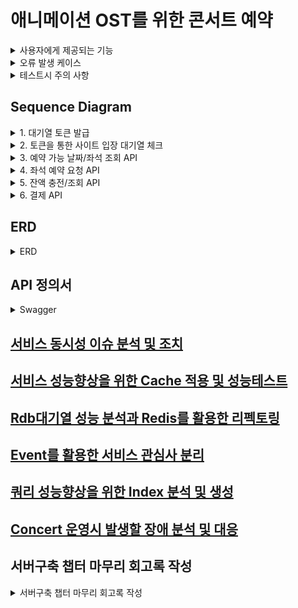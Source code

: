 # 애니메이션 OST를 위한 콘서트 예약

<details>
    <summary>사용자에게 제공되는 기능</summary>

1. 공연 목록 조회
2. 공연 날짜 및 좌석 조회
3. 공연 예약
4. 포인트 충전/사용/조회
5. 결제
</details>

<details>
    <summary>오류 발생 케이스</summary>

1. 공연 날짜 및 좌석 조회
    1. 공연 날짜별로 생성이 안된 경우
2. 공연 예약
    1. 좌석이 이미 예약 된 경우
    2. 예약할 수 없는 Token을 가지고 있는 경우
       ex) 만료된 토큰 or 유효하지 않은 토큰
3. 포인트 충전/사용
    1. 동시에 여러번의 요청이 들어온 경우
    2. 사용금액이 보유 금액보다 많을 경우
    3. 0원을 충전/사용 하려 하는 경우
4. 결제
    1. 포인트가 결제 비용보다 적을 경우
    2. 예약한 좌석이 결제시간(5분)을 넘겨 해지된 경우
</details>

<details>
    <summary>테스트시 주의 사항</summary>

1. 대기열
    1. 몇명이 들어올 것인가
    2. 몇명이 대기할 것인가
    3. 몇명을 입장 시킬 것인가
2. 콘서트 예약
    1. 여러명이 동일한 좌석을 요청할 경우
3. 결제
    1. 포인트 사용시 오류가 발생하였으면 임시예약한 공연은 어떻게 처리할 것인가.
    2. 결제 요청한 임시예약 공연은 유효한가?
</details>

## Sequence Diagram
<details>
    <summary>1. 대기열 토큰 발급</summary>

```mermaid
sequenceDiagram

	actor User
	participant ConcertToken
	participant ConcertQueue
	
	Note over User,ConcertToken: 토큰발급
	User->>+ConcertToken: 1. 대기열 입장을 위한 토큰 발급 요청
	ConcertToken->>+ConcertQueue: 2. 현재 대기열 조회
	ConcertQueue-->>-ConcertToken: 3. 현재 대기열 상황 반환
	ConcertToken->>ConcertToken: 4. 유저 정보를 통해 토큰 생성
	ConcertToken-->User: 5. 대기를 위한 토큰 발행
```
</details>
<details>
    <summary>2. 토큰을 통한 사이트 입장 대기열 체크</summary>

Tip:   
특정시간동안 N명에게만 권한을 부여한다 - 신청가능 권한   
한번에 활성화된 최대 유저를 N으로 유지한다.   
```mermaid
sequenceDiagram

	actor User
	participant ConcertQueue
	participant ConcertToken

	Note over User,ConcertToken: token 갱신
	loop 사용자의 토큰 Health Check Polling방식
		User->>+ConcertQueue: 1. 대기열 진입 ( polling 방식)
		ConcertQueue->>+ConcertToken: 2. Health Check
		break 토큰 만료로 인한 종료
			ConcertToken-->>ConcertQueue: 3. 토큰 만료로 인한 종료 Exception 발행
			ConcertQueue-->>User:4. Token만료로 인한 종료
		end
		ConcertToken->>ConcertToken: 5. Token 만료시간 및 마지막 Health Check시간 수정
		ConcertToken-->>ConcertQueue: 6. 생존 신고
		ConcertQueue->>ConcertQueue: 7. 대기열 체크
		
		alt 입장 순위의 경우
			ConcertQueue->>ConcertQueue: 8. 해당 토큰의 대기열 상태 입장으로 변경
			break 입상순위로 인한 Loop 탈출
				ConcertQueue-->>-User: 9-1. 대기 종료로 인한 콘서트 신청 페이지로 Redirect요청 반환
			end
		else
			ConcertQueue-->>User: 9-2.현재 대기 상황 반환
		end
	end
```
</details>
<details>
    <summary>3. 예약 가능 날짜/좌석 조회 API</summary>

Tip: 좌석 정보는 1 ~ 50 까지의 좌석 번호를 관리합니다.
```mermaid
sequenceDiagram

	actor User
	participant ConcertSeries
	participant ConcertSheet
	
	Note over User, ConcertSheet: 콘서트 예약 가능 좌석 조회
	User->>+ConcertSeries: 1. 현재 예약 가능한 날짜 요청
	ConcertSeries-->>-User: 2. 예약 가능한 날짜 반환
	User->>+ConcertSeries: 3. 선택한 날짜에 예약가능한 좌석 요청
	ConcertSeries->>+ConcertSheet: 4. 예약가능한 좌석 요청
	ConcertSheet-->>-ConcertSeries: 5. 예약가능한 좌석 반환
	ConcertSeries-->>-User: 6. 해당 콘서트 예약 가능한 좌석 반환
```
</details>
<details>
    <summary>4. 좌석 예약 요청 API</summary>

Tip: 임시 배정 시간은 5분입니다.
```mermaid
sequenceDiagram

	actor User
	participant ConcertSheet
	
	Note over User, TemporaryReservation: 선택한 좌석 예약 신청
	User->>+ConcertSheet: 1. 예약가능한 좌석 요청
	alt 좌석이 있을경우
		ConcertSheet->>+TemporaryReservation: 2-1. 선택한 좌석 신청
	else 좌석이 이미 예약된 경우
		ConcertSheet->>User: 2-2. 예약된 좌석이므로 Exception
	end
	TemporaryReservation->>TemporaryReservation: 3. 좌석 임시 예약
	TemporaryReservation-->>-ConcertSheet: 4. 임시예약 신청 여부 반환
	ConcertSheet-->>-User: 5. 임시예약 신청 여부 반환
```
</details>
<details>
    <summary>5. 잔액 충전/조회 API</summary>

```mermaid
sequenceDiagram

	actor User
	participant Point
	participant PointHistory
	
	Note over User,PointHistory: 1. 잔액충전/조회 API
	User->>+Point: 2. 현재 잔액 정보 요청
	Point-->>-User: 3. 정보 반환
	User->>+Point: 4. 잔액 충전 요청
	Point->>Point: 5. 잔액 충전
	Point->>PointHistory: 6. 잔액 충전 History 생성 요청
	PointHistory-->>Point: 7. History 생성완료 
	Point-->>-User: 8. 잔액 충전 여부 반환
```
</details>
<details>
    <summary>6. 결제 API</summary>

```mermaid
sequenceDiagram

	actor User
	participant Payment
	participant Point
	participant PointHistory
	participant TemporaryReservation
	participant Reservation
	participant ConcertToken
	participant ConcertQueue
	
	Note over User,PointHistory: 1. 콘서트 결제
	User->>+Payment: 2. 임시 에약한 좌석 결제 요청
	Payment->>+TemporaryReservation: 3. 해당 좌석 유저가 임시예약 여부 요청
	TemporaryReservation-->>-Payment: 4. 임시예약 여부 반환
	Payment->>Payment: 5. 결제 정보 생성
	Payment->>+Point: 6. 포인트 사용 요청
	Point->>+PointHistory: 7. 포인트 사용 History 생성 요청
	PointHistory->>-Point: 8. history 생성 응답
	Point-->>-Payment: 9. 포인트 사용 여부 반환
	Payment->>+TemporaryReservation: 10. 결제 완료로 인해 콘서트 좌석 확정 Process 진행
	TemporaryReservation->>+Reservation: 11. 임시예약 좌석 확정 Process 진행
	Reservation->>Reservation: 12. 예약 자리 확정
	Reservation->>ConcertToken: 13.  좌석 구매로 인해 대기열에 사용한 자원 정리
	ConcertToken->>ConcertToken: 14. 토큰 만료로 삭제 or 만료 처리
	ConcertToken->>ConcertQueue: 15. 토큰 만료 or 삭제시  대기열 자원 삭제 요청 
	ConcertQueue->>ConcertQueue: 16. 해당 토큰에 대한 자원 정리
	ConcertQueue-->>Payment: 17. 결제 완료 후속처리 완료
	Payment-->>-User: 18. 결제 완료 여부 반환
```
</details>

## ERD
<details>
    <summary>ERD</summary>

TemporaryReservation: 임시예약 테이블   
Reservation: 예약 테이블

위 두테이블은 Concert와 ConcertSeries, ConcertSheet의 데이터들을 가질 수 있습니다.   
이를 위해 반정규화를 진행하려 하였으나 개발하면서 계속 수정이 이뤄질거 같아 참조 관계를 중점으로 ERD작성하였습니다.

![ERD](./images/erd.png)
</details>

## API 정의서
<details>
    <summary>Swagger</summary>

### [Swagger 바로가기](http://localhost:8080/swagger-ui/index.html#/)
### Waiting Token
![swagger_waiting_token.png](./images/swagger_waiting_token.png)
### Waiting Queue
![swagger_waiting_queue.png](./images/swagger_waiting_queue.png)
### Concert
![swagger_concert.png](./images/swagger_concert.png)
### Point
![swagger_point.png](./images/swagger_point.png)
### Temporary Reservation
![swagger_temporary_reservation.png](./images/swagger_temporary_reservation.png)
### Reservation
![swagger_reservation.png](./images/swagger_reservation.png)
### Payment
![swagger_payment.png](./images/swagger_payment.png)
</details>

## [서비스 동시성 이슈 분석 및 조치](https://lee-geon-exception.tistory.com/37)
## [서비스 성능향상을 위한 Cache 적용 및 성능테스트](https://lee-geon-exception.tistory.com/38)
## [Rdb대기열 성능 분석과 Redis를 활용한 리펙토링](https://lee-geon-exception.tistory.com/39)
## [Event를 활용한 서비스 관심사 분리](https://lee-geon-exception.tistory.com/40)
## [쿼리 성능향상을 위한 Index 분석 및 생성](https://lee-geon-exception.tistory.com/41)
## [Concert 운영시 발생할 장애 분석 및 대응](https://lee-geon-exception.tistory.com/44)

## 서버구축 챕터 마무리 회고록 작성
<details>
    <summary>서버구축 챕터 마무리 회고록 작성 </summary>

서버를 분석하고, 이를 통해 설계를 해보는 좋은 경험이였다 생각합니다.   
인생이 그렇듯 한번 설계한 것이 끝까지 그대로 가는 것은 쉽지 않았고, 상황에 맞춰 수정을 해주며 구현을 하였습니다.   

생소한 대기열이라는 기능을 만나 대기열이 필요한 이유에 대해 이해를 하며,   
서버 설계시 유지보수 및 확장성 위해 도메인 설계 및 레이어 분리등을 통해 충족을 하려 노력하였으며,   
최대한 간단한 로직을 위해 반정규화를 진행한 경험도 좋은것 같습니다.

마지막으로 Logging과 Error를 핸들링 해보며 서버를 운영을 할 때 필요한 로그들이란 무엇인가,   
왜 로그가 필요하고 에러를 핸들링 하는 것이 중요한가에 대해 고민을 해볼 수 있는 좋은 시간이였습니다.

이 서버구축 챕터를 통해 레이어 분리와, 테스트 코드 작성, 왜 실패 케이스를 중요하게 관리해야하는지 알 수 있었습니다.

실패케이스를 다룬다는 것은 해당 상황을 인지하고, 해당 실패 케이스들에 대해서는 대비가 되어있다는 것을 검증하는 것이라 생각합니다.
</details>
